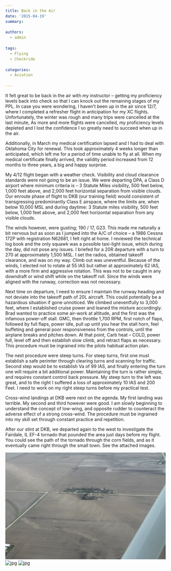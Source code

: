 ```yaml
---
title: Back in the Air
date: '2015-04-19'
summary:

authors:
  - admin

tags:
  - Flying
  - Checkride

categories:
  - Aviation

---
```

It felt great to be back in the air with my instructor – getting my proficiency levels back into check so that I can knock out the remaining stages of my PPL. In case you were wondering, I haven’t been up in the air since 12/7, where I completed a refresher flight in anticipation for my XC flights. Unfortunately, the winter was rough and many trips were cancelled at the last minute, As more and more flights were cancelled, my proficiency levels depleted and I lost the confidence I so greatly need to succeed when up in the air.

Additionally, in March my medical certification lapsed and I had to deal with Oklahoma City for renewal. This took approximately 4 weeks longer than anticipated, which left me for a period of time unable to fly at all. When my medical certificate finally arrived, the validity period increased from 12 months to three years, a big and happy surprise.

My 4/12 flight began with a weather check. Visibility and cloud clearance standards were not going to be an issue. We were departing DPA, a Class D airport where minimum criteria is – 3 Statute Miles visibility, 500 feet below, 1,000 feet above, and 2,000 feet horizontal separation from visible clouds. Our enroute phase of flight to DKB (our training field) would consistent of transgressing predominantly Class E airspace, where the limits are, when below 10,000 MSL and during daytime: 3 Statute miles visibility, 500 feet below, 1,000 feet above, and 2,000 feet horizontal separation from any visible clouds.

The winds however, were gusting; 190 / 17, G23. This made me naturally a bit nervous but as soon as I jumped into the A/C of choice – a 1986 Cessna 172P with registration N62681, I felt right at home. I reviewed the technical log book and the only squawk was a possible taxi-light issue, which during the day, did not pose any issues. I briefed for a 20R departure with a turn to 270 at approximately 1,500 MSL. I set the radios, obtained takeoff clearance, and was on my way. Climb out was uneventful. Because of the winds, I elected not to rotate at 55 IAS but rather at approximately 62 IAS, with a more firm and aggressive rotation. This was not to be caught in any downdraft or wind shift while on the takeoff roll. Since the winds were aligned with the runway, correction was not necessary.

Next time on departure, I need to ensure I maintain the runway heading and not deviate into the takeoff path of 20L aircraft. This could potentially be a hazardous situation if gone unnoticed. We climbed uneventfully to 3,000 feet, where I established cruise power and leaned the mixture accordingly. Brad wanted to practice some air-work at altitude, and the first was the infamous power-off stall. GMC, then throttle 1,700 RPM, first notch of flaps, followed by full flaps, power idle, pull up until you hear the stall horn, feel buffeting and general poor responsiveness from the controls, until the airplane breaks and pitches down. At that point, Carb heat – COLD, power full, level off and then establish slow climb, and retract flaps as necessary. This procedure must be ingrained into the pilots habitual action plan.

The next procedure were steep turns. For steep turns, first one must establish a safe perimter through clearing turns and scanning for traffic. Second step would be to establish Va of 99 IAS, and finally entering the turn one will require a bit additional power. Maintaining the turn is rather simple, and requires constant control back pressure. My steep turn to the left was great, and to the right I suffered a loss of approximately 10 IAS and 200 Feet. I need to work on my right steep turns before my practical test.

Cross-wind landings at DKB were next on the agenda. My first landing was terrible. My second and third however were good. I am slowly beginning to understand the concept of low-wing, and opposite rudder to counteract the adverse effect of a strong cross-wind. The procedure must be ingrained into my skill set through constant practice and repetition.

After our stint at DKB, we departed again to the west to investigate the Fairdale, IL EF-4 tornado that pounded the area just days before my flight. You could see the path of the tornado through the corn fields, and as it eventually came right through the small town. See the attached images.

![jpg](4-12-15-18.jpg)
![jpg](4-12-15-5.jpg)
![jpg](4-12-15-2.jpg)